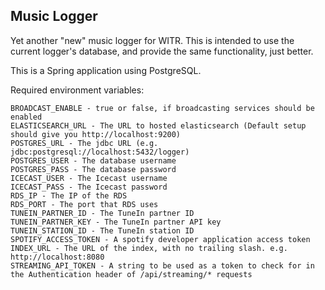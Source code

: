 ## Music Logger

Yet another "new" music logger for WITR. This is intended to use the current logger's database, and provide the same functionality, just better.

This is a Spring application using PostgreSQL.

Required environment variables:
```
BROADCAST_ENABLE - true or false, if broadcasting services should be enabled
ELASTICSEARCH_URL - The URL to hosted elasticsearch (Default setup should give you http://localhost:9200)
POSTGRES_URL - The jdbc URL (e.g. jdbc:postgresql://localhost:5432/logger)
POSTGRES_USER - The database username
POSTGRES_PASS - The database password
ICECAST_USER - The Icecast username 
ICECAST_PASS - The Icecast password
RDS_IP - The IP of the RDS
RDS_PORT - The port that RDS uses
TUNEIN_PARTNER_ID - The TuneIn partner ID
TUNEIN_PARTNER_KEY - The TuneIn partner API key
TUNEIN_STATION_ID - The TuneIn station ID
SPOTIFY_ACCESS_TOKEN - A spotify developer application access token
INDEX_URL - The URL of the index, with no trailing slash. e.g. http://localhost:8080
STREAMING_API_TOKEN - A string to be used as a token to check for in the Authentication header of /api/streaming/* requests
```
